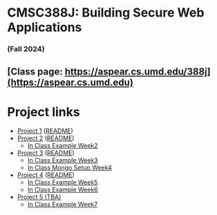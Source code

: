 # CMSC388J: Building Secure Web Applications
### (Fall 2024)

## [Class page: https://aspear.cs.umd.edu/388j](https://aspear.cs.umd.edu)

# Project links
 - [Project 1](https://classroom.github.com/a/7cRG4A__) ([README](fall2024/projects/project01.md))
 - [Project 2](https://classroom.github.com/a/NnOOCojE) ([README](fall2024/projects/project02.md))
   - [In Class Example Week2](fall2024/inclass/week2)
 - [Project 3](https://classroom.github.com/a/md8gqLqV) ([README](fall2024/projects/project03.md)) 
   - [In Class Example Week3](fall2024/inclass/week3)
   - [In Class Mongo Setup Week4](fall2024/inclass/week4)
 - [Project 4](https://classroom.github.com/a/EYY81MGu) ([README](fall2024/projects/project04.md)) 
   - [In Class Example Week5](fall2024/inclass/week5)
   - [In Class Example Week6](fall2024/inclass/week6)
 - [Project 5 (TBA)]() 
   - [In Class Example Week7](fall2024/inclass/week7)
